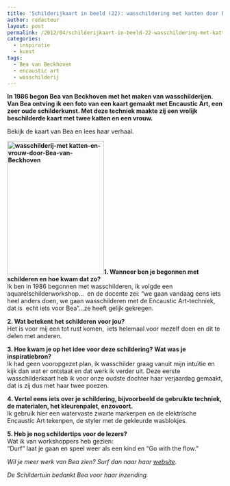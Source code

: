 ```yaml
---
title: 'Schilderijkaart in beeld (22): wasschildering met katten door Bea van Beckhoven'
author: redacteur
layout: post
permalink: /2012/04/schilderijkaart-in-beeld-22-wasschildering-met-katten-door-bea-van-beckhoven/
categories:
  - inspiratie
  - kunst
tags:
  - Bea van Beckhoven
  - encaustic art
  - wasschilderij
---
```

**In 1986 begon Bea van Beckhoven met het maken van wasschilderijen. Van Bea ontving ik een foto van een kaart gemaakt met Encaustic Art, een zeer oude schilderkunst. Met deze techniek maakte zij een vrolijk beschilderde kaart met twee katten en een vrouw.**

Bekijk de kaart van Bea en lees haar verhaal.

**[<img class="aligncenter size-full wp-image-2493" title="wasschilderij-met katten-en-vrouw-door-Bea-van-Beckhoven" src="/wordpress/wp-content/uploads/2012/03/schilderij-van-Bea-van-Beckhoven.jpg" alt="wasschilderij-met katten-en-vrouw-door-Bea-van-Beckhoven" width="226" height="311" />][1]1. Wanneer ben je begonnen met schilderen en hoe kwam dat zo?**  
Ik ben in 1986 begonnen met wasschilderen, ik volgde een aquarelschilderworkshop&#8230;  en de docente zei: &#8220;we gaan vandaag eens iets heel anders doen, we gaan wasschilderen met de Encaustic Art-techniek, dat is  echt iets voor Bea&#8221;&#8230;ze heeft gelijk gekregen.

**2. Wat betekent het schilderen voor jou?**  
Het is voor mij een tot rust komen,  iets helemaal voor mezelf doen en dit te delen met anderen.

**3. Hoe kwam je op het idee voor deze schildering? Wat was je inspiratiebron?**  
Ik had geen vooropgezet plan, ik wasschilder graag vanuit mijn intuïtie en kijk dan wat er ontstaat en dat werk ik verder uit. Deze eerste wasschilderkaart heb ik voor onze oudste dochter haar verjaardag gemaakt, dat is zij dus met haar twee poezen.

**4. Vertel eens iets over je schildering, bijvoorbeeld de gebruikte techniek, de materialen, het kleurenpalet, enzovoort.**  
Ik gebruik hier een watervaste zwarte markerpen en de elektrische Encaustic Art tekenpen, de styler met de gekleurde wasblokjes.

**5. Heb je nog schildertips voor de lezers?**  
Wat ik van workshoppers heb gezien:  
&#8220;Durf&#8221; laat je gaan en speel weer als een kind en &#8220;Go with the flow.&#8221;

*Wil je meer werk van Bea zien? Surf dan naar haar <a title="Bekijk het werk van Bea van Beckhoven" href="http://www.beavanbeckhoven.nl/" target="_blank">website</a>.*

*De Schildertuin bedankt Bea voor haar inzending.*

 [1]: /wordpress/wp-content/uploads/2012/03/schilderij-van-Bea-van-Beckhoven.jpg
